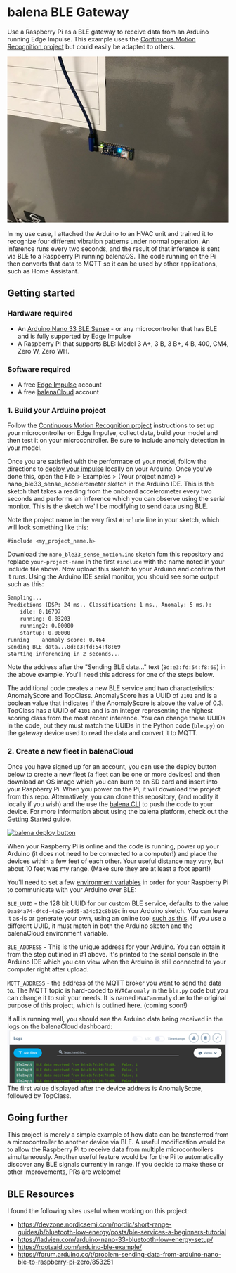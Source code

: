 # balena BLE Gateway
Use a Raspberry Pi as a BLE gateway to receive data from an Arduino running Edge Impulse. This example uses the [Continuous Motion Recognition project](https://docs.edgeimpulse.com/docs/continuous-motion-recognition) but could easily be adapted to others.

![](https://raw.githubusercontent.com/alanb128/balena-ble-gateway/main/arduino-hvac.jpg)

In my use case, I attached the Arduino to an HVAC unit and trained it to recognize four different vibration patterns under normal operation. An inference runs every two seconds, and the result of that inference is sent via BLE to a Raspberry Pi running balenaOS. The code running on the Pi then converts that data to MQTT so it can be used by other applications, such as Home Assistant.

## Getting started

### Hardware required
- An [Arduino Nano 33 BLE Sense](https://store.arduino.cc/usa/nano-33-ble-sense) - or any microcontroller that has BLE and is fully supported by Edge Impulse
- A Raspberry Pi that supports BLE: Model 3 A+, 3 B, 3 B+, 4 B, 400, CM4, Zero W, Zero WH.

### Software required
- A free [Edge Impulse](https://www.edgeimpulse.com/) account
- A free [balenaCloud](https://dashboard.balena-cloud.com/signup) account

### 1. Build your Arduino project
Follow the [Continuous Motion Recognition project](https://docs.edgeimpulse.com/docs/continuous-motion-recognition) instructions to set up your microcontroller on Edge Impulse, collect data, build your model and then test it on your microcontroller. Be sure to include anomaly detection in your model.

Once you are satisfied with the performace of your model, follow the directions to [deploy your impulse](https://docs.edgeimpulse.com/docs/running-your-impulse-arduino) locally on your Arduino. Once you've done this, open the File > Examples > (Your project name) > nano_ble33_sense_accelerometer sketch in the Arduino IDE. This is the sketch that takes a reading from the onboard accelerometer every two seconds and performs an inference which you can observe using the serial monitor. This is the sketch we'll be modifying to send data using BLE.

Note the project name in the very first `#include` line in your sketch, which will look something like this:
```
#include <my_project_name.h>
```
Download the `nano_ble33_sense_motion.ino` sketch fom this repository and replace `your-project-name` in the first `#include` with the name noted in your include file above. Now upload this sketch to your Arduino and confirm that it runs. Using the Arduino IDE serial monitor, you should see some output such as this:

```
Sampling...
Predictions (DSP: 24 ms., Classification: 1 ms., Anomaly: 5 ms.):
    idle: 0.16797
    running: 0.83203
    running2: 0.00000
    startup: 0.00000
running    anomaly score: 0.464
Sending BLE data...8d:e3:fd:54:f8:69
Starting inferencing in 2 seconds...

```

Note the address after the "Sending BLE data..." text (`8d:e3:fd:54:f8:69`) in the above example. You'll need this address for one of the steps below.

The additional code creates a new BLE service and two characteristics: AnomalyScore and TopClass. AnomalyScore has a UUID of `2101` and is a boolean value that indicates if the AnomalyScore is above the value of 0.3. TopClass has a UUID of `4101` and is an integer representing the highest scoring class from the most recent inference. You can change these UUIDs in the code, but they must match the UUIDs in the Python code (`ble.py`) on the gateway device used to read the data and convert it to MQTT.

### 2. Create a new fleet in balenaCloud
Once you have signed up for an account, you can use the deploy button below to create a new fleet (a fleet can be one or more devices) and then download an OS image which you can burn to an SD card and insert into your Raspberry Pi. When you power on the Pi, it will download the project from this repo. Alternatively, you can clone this repository, (and modify it locally if you wish) and the use the [balena CLI](https://www.balena.io/docs/reference/balena-cli/) to push the code to your device. For more information about using the balena platform, check out the [Getting Started](https://www.balena.io/docs/learn/getting-started/raspberrypi3/python/) guide.

[![balena deploy button](https://www.balena.io/deploy.svg)](https://dashboard.balena-cloud.com/deploy?repoUrl=https://github.com/alanb128/balena-ble-gateway)

When your Raspberry Pi is online and the code is running, power up your Arduino (it does not need to be connected to a computer!) and place the devices within a few feet of each other. Your useful distance may vary, but about 10 feet was my range. (Make sure they are at least a foot apart!)

You'll need to set a few [environment variables](https://www.balena.io/docs/learn/manage/serv-vars/) in order for your Raspberry Pi to communicate with your Arduino over BLE:

`BLE_UUID` - the 128 bit UUID for our custom BLE service, defaults to the value `0aa84a74-d4cd-4a2e-add5-a34c52c8b19c` in our Arduino sketch. You can leave it as-is or generate your own, using an online tool [such as this](https://www.guidgenerator.com/online-guid-generator.aspx). (If you use a different UUID, it must match in both the Arduino sketch and the balenaCloud environment variable.

`BLE_ADDRESS` - This is the unique address for your Arduino. You can obtain it from the step outlined in #1 above. It's printed to the serial console in the Arduino IDE which you can view when the Arduino is still connected to your computer right after upload.

`MQTT_ADDRESS` - the address of the MQTT broker you want to send the data to. The MQTT topic is hard-coded to `HVACanomaly` in the `ble.py` code but you can change it to suit your needs. It is named `HVACanomaly` due to the original purpose of this project, which is outlined here. (coming soon!)

If all is running well, you should see the Arduino data being received in the logs on the balenaCloud dashboard:
![](https://raw.githubusercontent.com/alanb128/balena-ble-gateway/main/logs.png)
The first value displayed after the device address is AnomalyScore, followed by TopClass.

## Going further
This project is merely a simple example of how data can be transferred from a microcontroller to another device via BLE. A useful modification would be to allow the Raspberry Pi to receive data from multiple microcontrollers simultaneously. Another useful feature would be for the Pi to automatically discover any BLE signals currently in range. If you decide to make these or other improvements, PRs are welcome!

## BLE Resources
I found the following sites useful when working on this project:
- https://devzone.nordicsemi.com/nordic/short-range-guides/b/bluetooth-low-energy/posts/ble-services-a-beginners-tutorial
- https://ladvien.com/arduino-nano-33-bluetooth-low-energy-setup/
- https://rootsaid.com/arduino-ble-example/
- https://forum.arduino.cc/t/problem-sending-data-from-arduino-nano-ble-to-raspberry-pi-zero/853251
